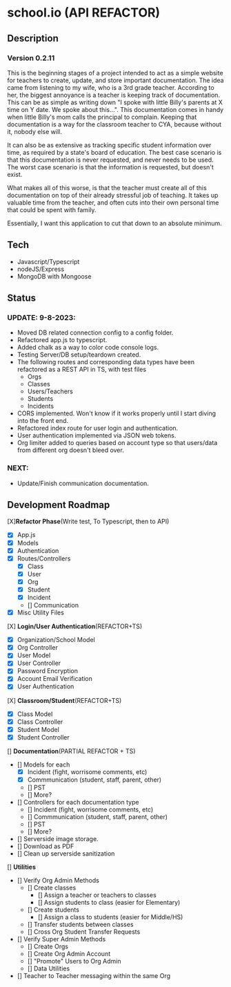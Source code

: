 # school.io (API REFACTOR)

## Description

### Version 0.2.11

This is the beginning stages of a project intended to act as a simple website
for teachers to create, update, and store important documentation. The idea came
from listening to my wife, who is a 3rd grade teacher. According to her, the
biggest annoyance is a teacher is keeping track of documentation. This can be as
simple as writing down "I spoke with little Billy's parents at X time on Y date.
We spoke about this...". This documentation comes in handy when little Billy's
mom calls the principal to complain. Keeping that documentation is a way for the
classroom teacher to CYA, because without it, nobody else will.

It can also be as extensive as tracking specific student information over time,
as required by a state's board of education. The best case scenario is that this
documentation is never requested, and never needs to be used. The worst case
scenario is that the information is requested, but doesn't exist.

What makes all of this worse, is that the teacher must create all of this
documentation on top of their already stressful job of teaching. It takes up
valuable time from the teacher, and often cuts into their own personal time that
could be spent with family.

Essentially, I want this application to cut that down to an absolute minimum.

## Tech

- Javascript/Typescript
- nodeJS/Express
- MongoDB with Mongoose

## Status

### **UPDATE: 9-8-2023:**

- Moved DB related connection config to a config folder.
- Refactored app.js to typescript.
- Added chalk as a way to color code console logs.
- Testing Server/DB setup/teardown created.
- The following routes and corresponding data types have been refactored as a
  REST API in TS, with test files
  - Orgs
  - Classes
  - Users/Teachers
  - Students
  - Incidents
- CORS implemented. Won't know if it works properly until I start diving into
  the front end.
- Refactored index route for user login and authentication.
- User authentication implemented via JSON web tokens.
- Org limiter added to queries based on account type so that users/data from
  different org doesn't bleed over.

### **NEXT:**
- Update/Finish communication documentation.


## Development Roadmap

[X]**Refactor Phase**(Write test, To Typescript, then to API)

- [x] App.js
- [x] Models
- [x] Authentication
- [x] Routes/Controllers
  - [x] Class
  - [x] User
  - [x] Org
  - [x] Student
  - [x] Incident
  - [] Communication
- [x] Misc Utility Files

[X] **Login/User Authentication**(REFACTOR+TS)

- [x] Organization/School Model
- [x] Org Controller
- [x] User Model
- [x] User Controller
- [x] Password Encryption
- [x] Account Email Verification
- [x] User Authentication

[X] **Classroom/Student**(REFACTOR+TS)

- [x] Class Model
- [x] Class Controller
- [x] Student Model
- [x] Student Controller

[] **Documentation**(PARTIAL REFACTOR + TS)

- [] Models for each
  - [x] Incident (fight, worrisome comments, etc)
  - [x] Commmunication (student, staff, parent, other)
  - [] PST
  - [] More?
- [] Controllers for each documentation type
  - [] Incident (fight, worrisome comments, etc)
  - [] Commmunication (student, staff, parent, other)
  - [] PST
  - [] More?
- [] Serverside image storage.
- [] Download as PDF
- [] Clean up serverside sanitization

[] **Utilities**

- [] Verify Org Admin Methods
  - [] Create classes
    - [] Assign a teacher or teachers to classes
    - [] Assign students to class (easier for Elementary)
  - [] Create students
    - [] Assign a class to students (easier for Middle/HS)
  - [] Transfer students between classes
  - [] Cross Org Student Transfer Requests
- [] Verify Super Admin Methods
  - [] Create Orgs
  - [] Create Org Admin Account
  - [] "Promote" Users to Org Admin
  - [] Data Utilities
- [] Teacher to Teacher messaging within the same Org
